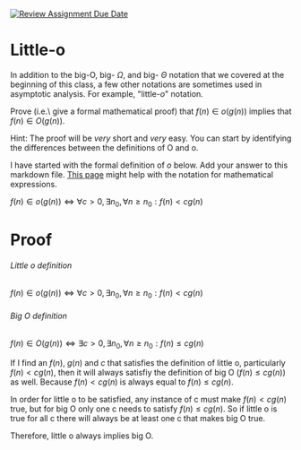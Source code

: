 [![Review Assignment Due Date](https://classroom.github.com/assets/deadline-readme-button-24ddc0f5d75046c5622901739e7c5dd533143b0c8e959d652212380cedb1ea36.svg)](https://classroom.github.com/a/wM4-KOzy)
# Little-o

In addition to the big-O, big- $\Omega$, and big- $\Theta$ notation that
we covered at the beginning of this class, a few other notations are sometimes
used in asymptotic analysis.  For example, "little-$o$" notation.

Prove (i.e.\ give a formal mathematical proof) that $f(n)\in o(g(n))$ implies
that $f(n)\in O(g(n))$.

Hint: The proof will be *very* short and *very* easy. You can start by
identifying the differences between the definitions of O and o.

I have started with the formal definition of $o$ below. Add your answer to this
markdown file. [This
page](https://docs.github.com/en/get-started/writing-on-github/working-with-advanced-formatting/writing-mathematical-expressions)
might help with the notation for mathematical expressions.

$f(n)\in o(g(n)) \iff \forall c>0, \exists n_0, \forall n\ge n_0: f(n) < c g(n)$

# Proof

###### Little o definition

$f(n)\in o(g(n)) \iff \forall c>0, \exists n_0, \forall n\ge n_0: f(n) < c g(n)$

###### Big O definition

$f(n)\in O(g(n)) \iff \exists c>0, \exists n_0, \forall n\ge n_0: f(n) \leq c g(n)$ </br>

If I find an $f(n)$, $g(n)$ and $c$ that satisfies the definition of little o, particularly $f(n) < cg(n)$, then it will always satisfiy the definition of big O ($f(n) \leq cg(n)$) as well. Because $f(n) < cg(n)$ is always equal to $f(n) \leq cg(n)$. </br>

In order for little o to be satisfied, any instance of c must make $f(n) < cg(n)$ true, but for big O only one c needs to satisfy $f(n) \leq cg(n)$. So if little o is true for all c there will always be at least one c that makes big O true. </br> 

Therefore, little o always implies big O.
